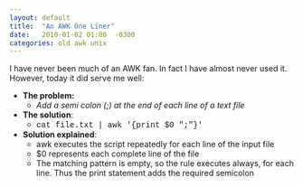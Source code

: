 ```yaml
---
layout: default
title:  "An AWK One Liner"
date:   2010-01-02 01:00  -0300
categories: old awk unix
---
```


<p>I&nbsp;have never been much of an AWK fan. In fact I have almost never used it. However, today it did serve me well:</p> <ul><li><span style="font-weight: bold;">The problem:</span>          <ul><li><span style="font-style: italic;"><span id="1217344888782S" style="display: none;">&nbsp;</span><span id="1217344901871S" style="display: none;">&nbsp;</span><span id="1217344900196S" style="display: none;">&nbsp;</span><span id="1217344899754S" style="display: none;">&nbsp;</span><span id="1217344899970S" style="display: none;">&nbsp;</span><span id="1217344899663S" style="display: none;"> </span>Add a semi colon (;) at the end of each line of a text file</span></li></ul></li><li><strong>The solution</strong>:               <ul><li><span style="font-family: courier new;">cat file.txt | awk '{print $0 &quot;;&quot;}'</span></li></ul></li><li><strong>Solution explained</strong>:                  <ul><li>awk executes the script repeatedly for each line of the input file</li><li>$0 represents each complete line of the file</li><li>The matching pattern is empty, so the rule executes always, for each line. Thus the print statement adds the required semicolon</li></ul></li></ul>